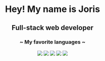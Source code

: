 <h1 align="center">Hey! My name is Joris</h1>
<h2 align="center">Full-stack web developer</h2>
<h3 align="center">~ My favorite languages ~</h3>
<p align="center">
    <img align="center" src="https://github.com/jorismx/jorismertz/blob/main/assets/javascript.png?raw=true">
    <img align="center" src="https://github.com/jorismx/jorismertz/blob/main/assets/nextjs.png?raw=true">
    <img align="center" src="https://github.com/jorismx/jorismertz/blob/main/assets/sass_scss.png?raw=true">
    <img align="center" src="https://github.com/jorismx/jorismertz/blob/main/assets/react.png?raw=true">
    <img align="center" src="https://github.com/jorismx/jorismertz/blob/main/assets/nodejs.png?raw=true">
</p>
